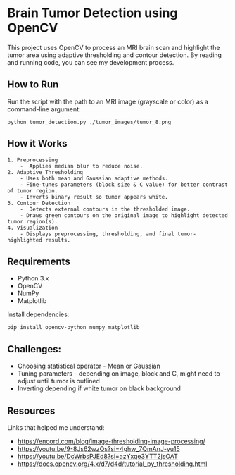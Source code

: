 #  Brain Tumor Detection using OpenCV

This project uses OpenCV to process an MRI brain scan and highlight the tumor area using adaptive thresholding and contour detection. By reading and running code, you can see my development process.

## How to Run
Run the script with the path to an MRI image (grayscale or color) as a command-line argument:

``` python tumor_detection.py ./tumor_images/tumor_8.png ```

## How it Works
    1. Preprocessing
        -  Applies median blur to reduce noise.
    2. Adaptive Thresholding
        - Uses both mean and Gaussian adaptive methods.
        - Fine-tunes parameters (block size & C value) for better contrast of tumor region.
        - Inverts binary result so tumor appears white.
    3. Contour Detection
        -  Detects external contours in the thresholded image.
        - Draws green contours on the original image to highlight detected tumor region(s).
    4. Visualization
        - Displays preprocessing, thresholding, and final tumor-highlighted results.
    
## Requirements
- Python 3.x
- OpenCV
- NumPy
- Matplotlib

Install dependencies:

``` pip install opencv-python numpy matplotlib ```

## Challenges:
- Choosing statistical operator - Mean or Gaussian
- Tuning parameters - depending on image, block and C, might need to adjust until tumor is outlined
- Inverting depending if white tumor on black background

## Resources
Links that helped me understand:
- https://encord.com/blog/image-thresholding-image-processing/
- https://youtu.be/9-8Js62wzQs?si=4ghw_7QmAnJ-yu15
- https://youtu.be/DcWrbsPJEd8?si=azYxqe3YTT2jsOAT
- https://docs.opencv.org/4.x/d7/d4d/tutorial_py_thresholding.html
